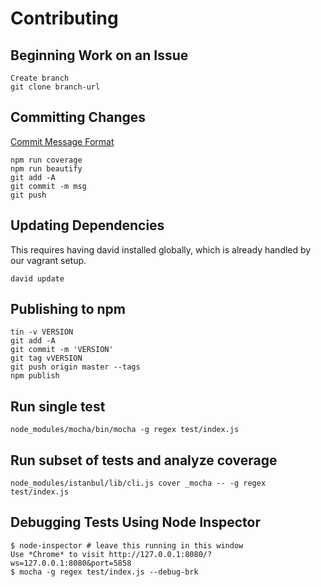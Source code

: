 Contributing
====

Beginning Work on an Issue
---
	Create branch
	git clone branch-url


Committing Changes
---
[Commit Message Format](https://github.com/angular/angular.js/blob/master/CONTRIBUTING.md#commit)

	npm run coverage
	npm run beautify
	git add -A
	git commit -m msg
	git push


Updating Dependencies
---
This requires having david installed globally, which is already handled by our vagrant setup.

	david update


Publishing to npm
---

	tin -v VERSION
	git add -A
	git commit -m 'VERSION'
	git tag vVERSION
	git push origin master --tags
	npm publish


Run single test
---

	node_modules/mocha/bin/mocha -g regex test/index.js


Run subset of tests and analyze coverage
---

	node_modules/istanbul/lib/cli.js cover _mocha -- -g regex test/index.js


Debugging Tests Using Node Inspector
---

    $ node-inspector # leave this running in this window
    Use *Chrome* to visit http://127.0.0.1:8080/?ws=127.0.0.1:8080&port=5858
    $ mocha -g regex test/index.js --debug-brk
